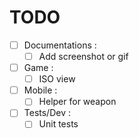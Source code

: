 TODO
====

- [ ] Documentations :
  - [ ] Add screenshot or gif
- [ ] Game :
  - [ ] ISO view
- [ ] Mobile :
  - [ ] Helper for weapon
- [ ] Tests/Dev :
  - [ ] Unit tests
